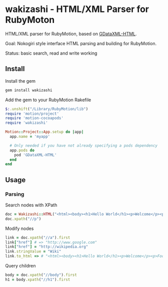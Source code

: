 # wakizashi - HTML/XML Parser for RubyMoton

HTML/XML parser for RubyMotion, based on [GDataXML-HTML](https://github.com/graetzer/GDataXML-HTML).

Goal: Nokogiri style interface HTML parsing and building for RubyMotion.

Status: basic search, read and write working

## Install

Install the gem

``` ruby
gem install wakizashi
```

Add the gem to your RubyMotion Rakefile

``` ruby
$:.unshift("/Library/RubyMotion/lib")
require 'motion/project'
require 'motion-cocoapods'
require 'wakizashi'

Motion::Project::App.setup do |app|
  app.name = 'myapp'

  # Only needed if you have not already specifying a pods dependency
  app.pods do
    pod 'GDataXML-HTML'
  end
end
```

## Usage

### Parsing

Search nodes with XPath

```ruby
doc = Wakizashi::HTML("<html><body><h1>Hello World</h1><p>Welcome</p><p>Foo</p><a href='http://www.google.com'>Google</a></body></html>")
doc.xpath("//p")
```

Modify nodes

```ruby
link = doc.xpath("//a").first
link["href"] # => "http://www.google.com"
link["href"] = "http://wikipedia.org"
link.stringValue = "Wiki"
link.to_html => # "<html><body><h1>Hello World</h1><p>Welcome</p><p>Foo</p><a href='http://wikipedia.org'>Wiki</a></body></html>"
```

Query children

```ruby
body = doc.xpath("//body").first
h1 = body.xpath("//h1").first
```
